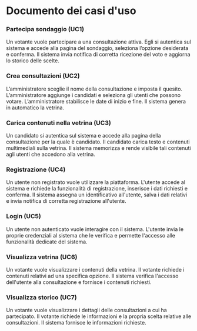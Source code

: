 # Documento dei casi d'uso
### Partecipa sondaggio (UC1)
Un votante vuole partecipare a una consultazione attiva. Egli si autentica sul sistema e accede alla pagina del sondaggio, seleziona l’opzione desiderata e conferma. Il sistema invia notifica di corretta ricezione del voto e aggiorna lo storico delle scelte. 
### Crea consultazioni (UC2)
L’amministratore sceglie il nome della consultazione e imposta il quesito. L’amministratore aggiunge i candidati e seleziona gli utenti che possono votare. L’amministratore stabilisce le date di inizio e fine. Il sistema genera in automatico la vetrina.  
### Carica contenuti nella vetrina (UC3)
Un candidato si autentica sul sistema e accede alla pagina della consultazione per la quale è candidato. Il candidato carica testo e contenuti multimediali sulla vetrina. Il sistema memorizza e rende visibile tali contenuti agli utenti che accedono alla vetrina.
### Registrazione (UC4)
Un utente non registrato vuole utilizzare la piattaforma. L'utente accede al sistema e richiede la funzionalità di registrazione, inserisce i dati richiesti e conferma. Il sistema assegna un identificativo all'utente, salva i dati relativi e invia notifica di corretta registrazione all'utente.
### Login (UC5)
Un utente non autenticato vuole interagire con il sistema. L'utente invia le proprie credenziali al sistema che le verifica e permette l'accesso alle funzionalità dedicate del sistema.
### Visualizza vetrina (UC6)
Un votante vuole visualizzare i contenuti della vetrina. Il votante richiede i contenuti relativi ad una specifica opzione. Il sistema verifica l'accesso dell'utente alla consultazione e fornisce i contenuti richiesti.
### Visualizza storico (UC7)
Un votante vuole visualizzare i dettagli delle consultazioni a cui ha partecipato. Il votante richiede le informazioni e la propria scelta relative alle consultazioni. Il sistema fornisce le informazioni richieste.
